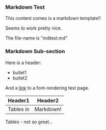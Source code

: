 ### Markdown Test

This content comes is a markdown template!!

Seems to work pretty nice.

The file-name is "mdtest.md"

### Markdown Sub-section

Here is a header:

- bullet1
- bullet2

And a [link](/ztst) 
to a font-rendering
test page.

|Header1   | Header2   |
|-------   | -------   |
|Tables in | Markdown! |

Tables - not so great...
